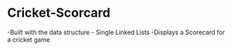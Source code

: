 # Cricket-Scorcard
-Built with the data structure - Single Linked Lists
-Displays a Scorecard for a cricket game

